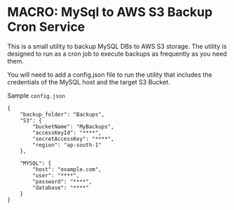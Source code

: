 # MACRO: MySql to AWS S3 Backup Cron Service

This is a small utility to backup MySQL DBs to AWS S3 storage. 
The utility is designed to run as a cron job to execute backups as frequently as you need them.

You will need to add a config.json file to run the utility that includes the credentials of the MySQL host and the target S3 Bucket.

Sample `config.json`
```
{
    "backup_folder": "Backups",
    "S3": {
        "bucketName": "MyBackups",
        "accessKeyId": "****",
        "secretAccessKey": "****",
        "region": "ap-south-1"
    },

    "MYSQL": {
        "host": "example.com",
        "user": "****",
        "password": "****",
        "database": "****"
    }
}
```